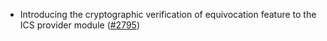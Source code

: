 - Introducing the cryptographic verification of equivocation feature to the ICS provider module ([\#2795](https://github.com/cosmos/gaia/pull/2795))